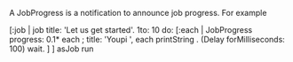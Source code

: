 A JobProgress is a notification to announce job progress. For example

[:job | job title: 'Let us get started'.
	1to: 10 do: 
		[:each | 
			JobProgress progress: 0.1* each ; title: 'Youpi ', each printString .
			(Delay forMilliseconds: 100) wait. 
			] ]  asJob run